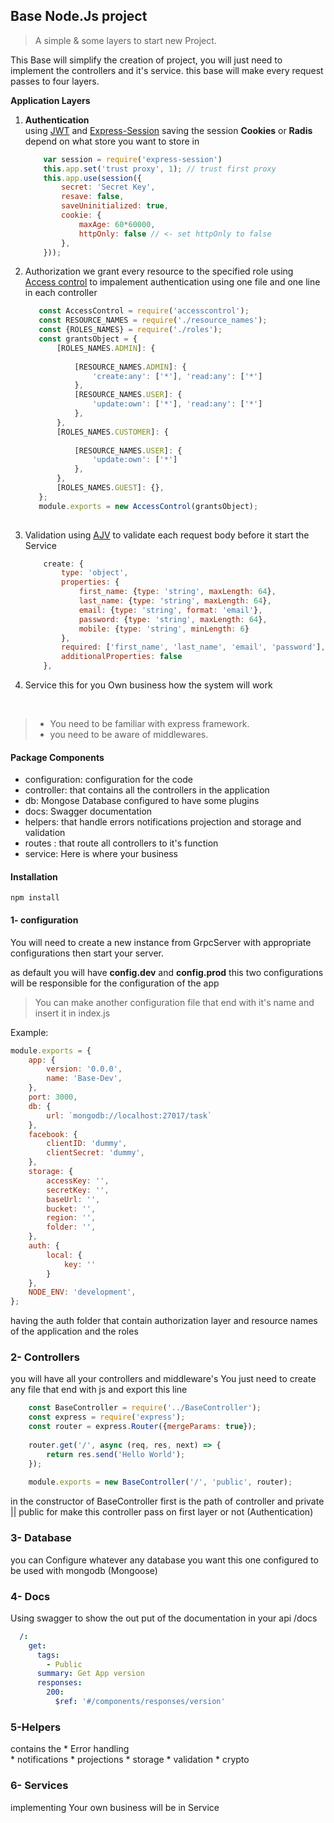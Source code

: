 ## Base Node.Js project
> A simple & some layers to start new Project.

This Base will simplify the creation of project, you will just need to implement the controllers
and it's service. this base will make every request passes to four layers.

**Application Layers**

1. ****Authentication****   
    using [JWT](https://jwt.io) and [Express-Session](https://github.com/expressjs/session) 
    saving the session **Cookies** or **Radis** depend on what store you want to store in
    ```js
        var session = require('express-session')
        this.app.set('trust proxy', 1); // trust first proxy
        this.app.use(session({
            secret: 'Secret Key',
            resave: false,
            saveUninitialized: true,
            cookie: {
                maxAge: 60*60000,
                httpOnly: false // <- set httpOnly to false
            },
        }));
    ```
2. Authorization
    we grant every resource to the specified role
    using [Access control](https://www.npmjs.com/package/accesscontrol) to impalement authentication using one file and one line in each controller 
    ```js
       const AccessControl = require('accesscontrol');
       const RESOURCE_NAMES = require('./resource_names');
       const {ROLES_NAMES} = require('./roles');
       const grantsObject = {
           [ROLES_NAMES.ADMIN]: {
       
               [RESOURCE_NAMES.ADMIN]: {
                   'create:any': ['*'], 'read:any': ['*']
               },
               [RESOURCE_NAMES.USER]: {
                   'update:own': ['*'], 'read:any': ['*']
               },
           },
           [ROLES_NAMES.CUSTOMER]: {
       
               [RESOURCE_NAMES.USER]: {
                   'update:own': ['*']
               },
           },
           [ROLES_NAMES.GUEST]: {},
       };
       module.exports = new AccessControl(grantsObject);
       
    ```
3. Validation
    using [AJV](https://www.npmjs.com/package/ajv) to validate each request body before it start the Service
    ```js
        create: {
            type: 'object',
            properties: {
                first_name: {type: 'string', maxLength: 64},
                last_name: {type: 'string', maxLength: 64},
                email: {type: 'string', format: 'email'},
                password: {type: 'string', maxLength: 64},
                mobile: {type: 'string', minLength: 6}
            },
            required: ['first_name', 'last_name', 'email', 'password'],
            additionalProperties: false
        },
    ```
4. Service
    this for you Own business how the system will work
<br>

> * You need to be familiar with express framework.
> * you need to be aware of middlewares.


#### Package Components
* configuration: configuration for the code 
* controller: that contains all the controllers in the application  
* db: Mongose Database configured to have some plugins 
* docs: Swagger documentation
* helpers: that handle errors notifications projection and storage and validation
* routes : that route all controllers to it's function
* service: Here is where your business  
#### Installation
```
npm install 
```

#### 1- configuration
You will need to create a new instance from GrpcServer with appropriate configurations then start your server.

as default you will have **config.dev** and **config.prod** this two configurations 
will be responsible for the configuration of the app 
> You can make another configuration file that end with it's name and insert it in index.js 

Example:
```js
module.exports = {
    app: {
        version: '0.0.0',
        name: 'Base-Dev',
    },
    port: 3000,
    db: {
        url: `mongodb://localhost:27017/task`
    },
    facebook: {
        clientID: 'dummy',
        clientSecret: 'dummy',
    },
    storage: {
        accessKey: '',
        secretKey: '',
        baseUrl: '',
        bucket: '',
        region: '',
        folder: '',
    },
    auth: {
        local: {
            key: ''
        }
    },
    NODE_ENV: 'development',
};

```

having the auth folder that contain authorization layer and resource names of the application and the roles
 
### 2- Controllers
you will have all your controllers and middleware's You just need to create any file that end with js and export this line 
```js
    const BaseController = require('../BaseController');
    const express = require('express');
    const router = express.Router({mergeParams: true});
    
    router.get('/', async (req, res, next) => {
        return res.send('Hello World');
    });
    
    module.exports = new BaseController('/', 'public', router);

```
in the constructor of BaseController
first is the path of controller 
and private || public for make this controller pass on first layer or not (Authentication)

### 3- Database
you can Configure whatever any database you want 
this one configured to be used with mongodb (Mongoose)

### 4- Docs

Using swagger to show the out put of the documentation in your api /docs

```yaml
  /:
    get:
      tags:
        - Public
      summary: Get App version
      responses:
        200:
          $ref: '#/components/responses/version'
```

### 5-Helpers

contains the
    * Error handling  
    * notifications
    * projections
    * storage
    * validation
    * crypto
    
### 6- Services
implementing Your own business will be in Service    
